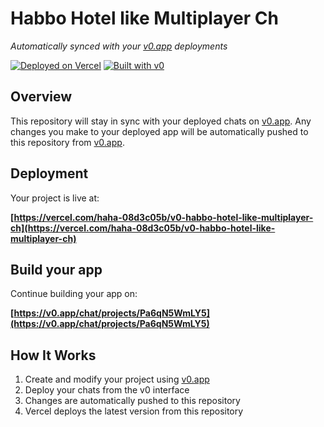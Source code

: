 # Habbo Hotel like Multiplayer Ch

*Automatically synced with your [v0.app](https://v0.app) deployments*

[![Deployed on Vercel](https://img.shields.io/badge/Deployed%20on-Vercel-black?style=for-the-badge&logo=vercel)](https://vercel.com/haha-08d3c05b/v0-habbo-hotel-like-multiplayer-ch)
[![Built with v0](https://img.shields.io/badge/Built%20with-v0.app-black?style=for-the-badge)](https://v0.app/chat/projects/Pa6qN5WmLY5)

## Overview

This repository will stay in sync with your deployed chats on [v0.app](https://v0.app).
Any changes you make to your deployed app will be automatically pushed to this repository from [v0.app](https://v0.app).

## Deployment

Your project is live at:

**[https://vercel.com/haha-08d3c05b/v0-habbo-hotel-like-multiplayer-ch](https://vercel.com/haha-08d3c05b/v0-habbo-hotel-like-multiplayer-ch)**

## Build your app

Continue building your app on:

**[https://v0.app/chat/projects/Pa6qN5WmLY5](https://v0.app/chat/projects/Pa6qN5WmLY5)**

## How It Works

1. Create and modify your project using [v0.app](https://v0.app)
2. Deploy your chats from the v0 interface
3. Changes are automatically pushed to this repository
4. Vercel deploys the latest version from this repository